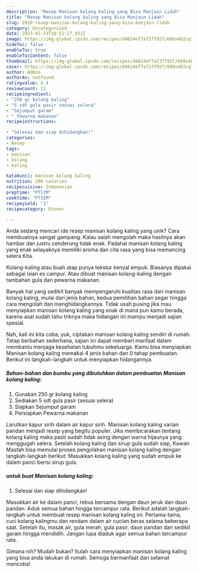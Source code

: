 ```yaml
---
description: "Resep Manisan kolang kaling yang Bisa Manjain Lidah"
title: "Resep Manisan kolang kaling yang Bisa Manjain Lidah"
slug: 2610-resep-manisan-kolang-kaling-yang-bisa-manjain-lidah
category: Uncategorized
date: 2023-01-23T10:52:27.931Z
image: https://img-global.cpcdn.com/recipes/d4624ef7a737f92f/680x482cq70/manisan-kolang-kaling-foto-resep-utama.jpg
hideToc: false
enableToc: true
enableTocContent: false
thumbnail: https://img-global.cpcdn.com/recipes/d4624ef7a737f92f/680x482cq70/manisan-kolang-kaling-foto-resep-utama.jpg
cover: https://img-global.cpcdn.com/recipes/d4624ef7a737f92f/680x482cq70/manisan-kolang-kaling-foto-resep-utama.jpg
author: Admin
authorAv: notfound
ratingvalue: 4.4
reviewcount: 11
recipeingredient:
- "250 gr kolang kaling"
- "5 sdt gula pasir sesuai selera"
- "Sejumput garam"
- " Pewarna makanan"
recipeinstructions:

- "Selesai dan siap dihidangkan!"
categories:
- Resep
tags:
- manisan
- kolang
- kaling

katakunci: manisan kolang kaling 
nutrition: 290 calories
recipecuisine: Indonesian
preptime: "PT17M"
cooktime: "PT32M"
recipeyield: "1"
recipecategory: Dinner

---
```





Anda sedang mencari ide resep manisan kolang kaling yang unik? Cara membuatnya sangat gampang. Kalau salah mengolah maka hasilnya akan hambar dan justru cenderung tidak enak. Padahal manisan kolang kaling yang enak selayaknya memiliki aroma dan cita rasa yang bisa memancing selera Kita.





Kolang-kaling atau buah atap punya tekstur kenyal empuk. Biasanya dipakai sebagai isian es campur. Atau dibuat manisan kolang-kaling dengan tambahan gula dan pewarna makanan.

Banyak hal yang sedikit banyak mempengaruhi kualitas rasa dari manisan kolang kaling, mulai dari jenis bahan, kedua pemilihan bahan segar hingga cara mengolah dan menghidangkannya. Tidak usah pusing jika mau menyiapkan manisan kolang kaling yang enak di mana pun kamu berada, karena asal sudah tahu triknya maka hidangan ini mampu menjadi sajian spesial.






Nah, kali ini kita coba, yuk, ciptakan manisan kolang kaling sendiri di rumah. Tetap berbahan sederhana, sajian ini dapat memberi manfaat dalam membantu menjaga kesehatan tubuhmu sekeluarga. Kamu bisa menyiapkan Manisan kolang kaling memakai 4 jenis bahan dan 0 tahap pembuatan. Berikut ini langkah-langkah untuk menyiapkan hidangannya.

<!--inarticleads1-->

##### Bahan-bahan dan bumbu yang dibutuhkan dalam pembuatan Manisan kolang kaling:

1. Gunakan 250 gr kolang kaling
1. Sediakan 5 sdt gula pasir (sesuai selera)
1. Siapkan Sejumput garam
1. Persiapkan  Pewarna makanan


Larutkan kapur sirih dalam air kapur sirih. Manisan kolang kaling varian pandan menjadi resep yang begitu populer. Jika membicarakan tentang kolang kaling maka pasti sudah tidak asing dengan warna hijaunya yang menggugah selera. Setelah kolang kaling dan sirup gula sudah siap, Kawan Mastah bisa memulai proses pengolahan manisan kolang kaling dengan langkah-langkah berikut: Masukkan kolang kaling yang sudah empuk ke dalam panci berisi sirup gula. 

<!--inarticleads2-->

#####  untuk buat Manisan kolang kaling:


1. Selesai dan siap dihidangkan!

Masukkan air ke dalam panci, rebus bersama dengan daun jeruk dan daun pandan. Aduk semua bahan hingga tercampur rata. Berikut adalah langkah-langkah untuk membuat resep manisan kolang kaling ini: Pertama-tama, cuci kolang kalingmu dan rendam dalam air cucian beras selama beberapa saat. Setelah itu, masak air, gula merah, gula pasir, daun pandan dan sedikit garam hingga mendidih. Jangan lupa diaduk agar semua bahan tercampur rata. 

Gimana nih? Mudah bukan? Itulah cara menyiapkan manisan kolang kaling yang bisa anda lakukan di rumah. Semoga bermanfaat dan selamat mencoba!
